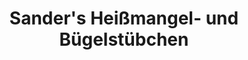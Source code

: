 ---
title: "Sander's Heißmangel- und Bügelstübchen"
url: /holzminden/sanders-heissmangel-und-buegelstuebchen/
shop: Wäscherei
---